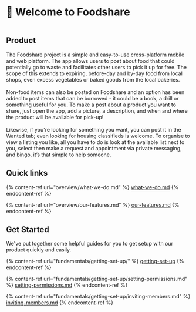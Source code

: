 # 👋 Welcome to Foodshare

<figure><img src=".gitbook/assets/3538807f-2fc6-41cc-87ef-555e64ee5ab7.png" alt=""><figcaption></figcaption></figure>

## **Product**

The Foodshare project is a simple and easy-to-use cross-platform mobile and web platform. The app allows users to post about food that could potentially go to waste and facilitates other users to pick it up for free. The scope of this extends to expiring, before-day and by-day food from local shops, even excess vegetables or baked goods from the local bakeries. \
\
Non-food items can also be posted on Foodshare and an option has been added to post items that can be borrowed - it could be a book, a drill or something useful for you. To make a post about a product you want to share, just open the app, add a picture, a description, and when and where the product will be available for pick-up! \
\
Likewise, if you're looking for something you want, you can post it in the Wanted tab; even looking for housing classifieds is welcome. To organise to view a listing you like, all you have to do is look at the available list next to you, select then make a request and appointment via private messaging, and bingo, it’s that simple to help someone.

## Quick links

{% content-ref url="overview/what-we-do.md" %}
[what-we-do.md](overview/what-we-do.md)
{% endcontent-ref %}

{% content-ref url="overview/our-features.md" %}
[our-features.md](overview/our-features.md)
{% endcontent-ref %}

## Get Started

We've put together some helpful guides for you to get setup with our product quickly and easily.

{% content-ref url="fundamentals/getting-set-up/" %}
[getting-set-up](fundamentals/getting-set-up/)
{% endcontent-ref %}

{% content-ref url="fundamentals/getting-set-up/setting-permissions.md" %}
[setting-permissions.md](fundamentals/getting-set-up/setting-permissions.md)
{% endcontent-ref %}

{% content-ref url="fundamentals/getting-set-up/inviting-members.md" %}
[inviting-members.md](fundamentals/getting-set-up/inviting-members.md)
{% endcontent-ref %}
